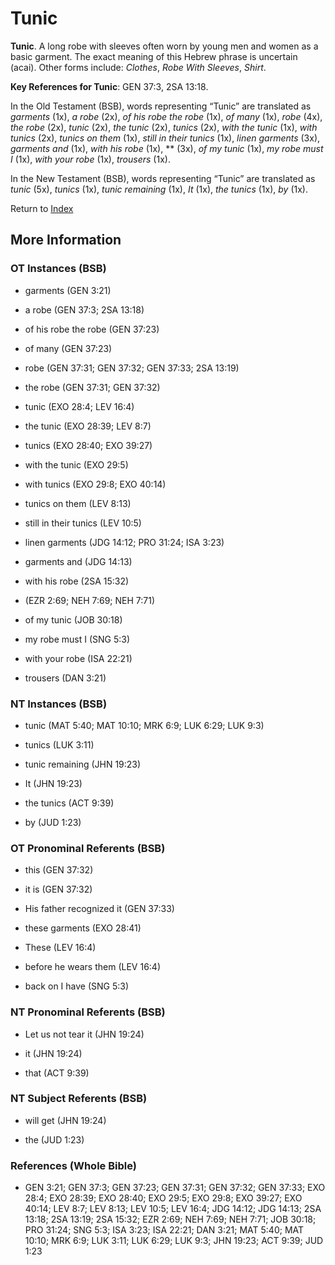 # Tunic
**Tunic**. 
A long robe with sleeves often worn by young men and women as a basic garment. The exact meaning of this Hebrew phrase is uncertain (acai). 
Other forms include: 
*Clothes*, *Robe With Sleeves*, *Shirt*. 


**Key References for Tunic**: 
GEN 37:3, 2SA 13:18. 


In the Old Testament (BSB), words representing “Tunic” are translated as 
*garments* (1x), *a robe* (2x), *of his robe the robe* (1x), *of many* (1x), *robe* (4x), *the robe* (2x), *tunic* (2x), *the tunic* (2x), *tunics* (2x), *with the tunic* (1x), *with tunics* (2x), *tunics on them* (1x), *still in their tunics* (1x), *linen garments* (3x), *garments and* (1x), *with his robe* (1x), ** (3x), *of my tunic* (1x), *my robe must I* (1x), *with your robe* (1x), *trousers* (1x). 


In the New Testament (BSB), words representing “Tunic” are translated as 
*tunic* (5x), *tunics* (1x), *tunic remaining* (1x), *It* (1x), *the tunics* (1x), *by* (1x). 


Return to [Index](00-Index.md)

## More Information

### OT Instances (BSB)

* garments (GEN 3:21)

* a robe (GEN 37:3; 2SA 13:18)

* of his robe the robe (GEN 37:23)

* of many (GEN 37:23)

* robe (GEN 37:31; GEN 37:32; GEN 37:33; 2SA 13:19)

* the robe (GEN 37:31; GEN 37:32)

* tunic (EXO 28:4; LEV 16:4)

* the tunic (EXO 28:39; LEV 8:7)

* tunics (EXO 28:40; EXO 39:27)

* with the tunic (EXO 29:5)

* with tunics (EXO 29:8; EXO 40:14)

* tunics on them (LEV 8:13)

* still in their tunics (LEV 10:5)

* linen garments (JDG 14:12; PRO 31:24; ISA 3:23)

* garments and (JDG 14:13)

* with his robe (2SA 15:32)

*  (EZR 2:69; NEH 7:69; NEH 7:71)

* of my tunic (JOB 30:18)

* my robe must I (SNG 5:3)

* with your robe (ISA 22:21)

* trousers (DAN 3:21)



### NT Instances (BSB)

* tunic (MAT 5:40; MAT 10:10; MRK 6:9; LUK 6:29; LUK 9:3)

* tunics (LUK 3:11)

* tunic remaining (JHN 19:23)

* It (JHN 19:23)

* the tunics (ACT 9:39)

* by (JUD 1:23)



### OT Pronominal Referents (BSB)

* this (GEN 37:32)

* it is (GEN 37:32)

* His father recognized it (GEN 37:33)

* these garments (EXO 28:41)

* These (LEV 16:4)

* before he wears them (LEV 16:4)

* back on I have (SNG 5:3)



### NT Pronominal Referents (BSB)

* Let us not tear it (JHN 19:24)

* it (JHN 19:24)

* that (ACT 9:39)



### NT Subject Referents (BSB)

* will get (JHN 19:24)

* the (JUD 1:23)



### References (Whole Bible)

* GEN 3:21; GEN 37:3; GEN 37:23; GEN 37:31; GEN 37:32; GEN 37:33; EXO 28:4; EXO 28:39; EXO 28:40; EXO 29:5; EXO 29:8; EXO 39:27; EXO 40:14; LEV 8:7; LEV 8:13; LEV 10:5; LEV 16:4; JDG 14:12; JDG 14:13; 2SA 13:18; 2SA 13:19; 2SA 15:32; EZR 2:69; NEH 7:69; NEH 7:71; JOB 30:18; PRO 31:24; SNG 5:3; ISA 3:23; ISA 22:21; DAN 3:21; MAT 5:40; MAT 10:10; MRK 6:9; LUK 3:11; LUK 6:29; LUK 9:3; JHN 19:23; ACT 9:39; JUD 1:23



